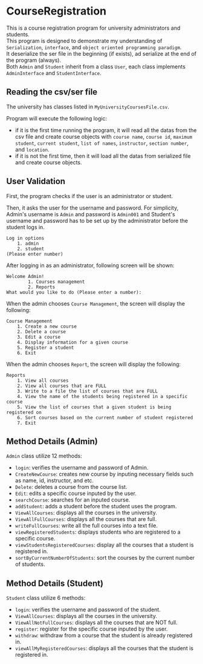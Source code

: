 # CourseRegistration

This is a course registration program for university administrators and students. <br />
This program is designed to demonstrate my understanding of `Serialization`, `interface`, and `object oriented programming paradigm`.<br />
It deserialize the ser file in the beginning (if exists), ad serialize at the end of the program (always). <br />
Both `Admin` and `Student` inherit from a class `User`, each class implements `AdminInterface` and `StudentInterface`.<br />

## Reading the csv/ser file

The university has classes listed in `MyUniversityCoursesFile.csv`. 

Program will execute the following logic:
- if it is the first time running the program, it will read all the datas from the csv file and create course objects with `course name`, `course id`, `maximum student`, `current student`, `list of names`, `instructor`, `section number`, and `location`.
- if it is not the first time, then it will load all the datas from serialized file and create course objects.

## User Validation

First, the program checks if the user is an administrator or student.

Then, it asks the user for the username and password. 
For simplicity, Admin's username is `Admin` and password is `Admin001` and Student's username and password has to be set up by the administrator before the student logs in.

```
Log in options
	1. admin
	2. student
(Please enter number)
```

After logging in as an administrator, following screen will be shown:

```
Welcome Admin!
        1. Courses management 
        2. Reports
What would you like to do (Please enter a number): 
```

When the admin chooses `Course Management`, the screen will display the following:

```
Course Management
	1. Create a new course
	2. Delete a course
	3. Edit a course
	4. Display information for a given course
	5. Register a student
	6. Exit
```

When the admin chooses `Report`, the screen will display the following:

```
Reports
	1. View all courses
	2. View all courses that are FULL
	3. Write to a file the list of courses that are FULL
	4. View the name of the students being registered in a specific course
	5. View the list of courses that a given student is being registered on
	6. Sort courses based on the current number of student registered
	7. Exit
```

## Method Details (Admin)

`Admin` class utilize 12 methods: 
- `login`: verifies the username and password of Admin.
- `CreateNewCourse`: creates new course by inputing necessary fields such as name, id, instructor, and etc.
- `Delete`: deletes a course from the course list.
- `Edit`: edits a specific course inputed by the user.
- `searchCourse`: searches for an inputed course.
- `addStudent`: adds a student before the student uses the program.
- `ViewAllCourses`: displays all the courses in the university.
- `ViewAllFullCourses`: displays all the courses that are full.
- `writeFullCourses`: write all the full courses into a text file.
- `viewRegisteredStudents`: displays students who are registered to a specific course.
- `viewStudentsRegisteredCourses`: display all the courses that a student is registered in.
- `sortByCurrentNumberOfStudents`: sort the courses by the current number of students.

## Method Details (Student)

`Student` class utilize 6 methods: 
- `login`: verifies the username and password of the student.
- `ViewAllCourses`: displays all the courses in the university.
- `ViewAllNotFullCourses`: displays all the courses that are NOT full.
- `register`: register for the specific course inputed by the user.
- `withdraw`: withdraw from a course that the student is already registered in.
- `viewAllMyRegisteredCourses`: displays all the courses that the student is registered in.
